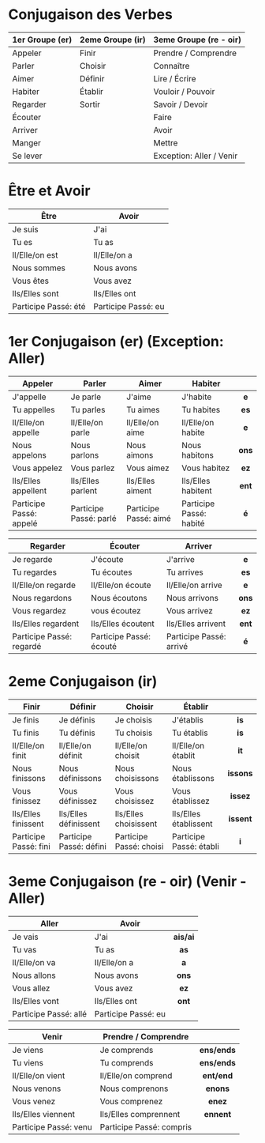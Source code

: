 # Conjugaison des Verbes

|**1er Groupe (er)**|**2eme Groupe (ir)**|**3eme Groupe (re - oir)**|
|-|-|-|
|Appeler|Finir|Prendre / Comprendre|
|Parler|Choisir|Connaître|
|Aimer|Définir|Lire / Écrire|
|Habiter|Établir|Vouloir / Pouvoir|
|Regarder|Sortir|Savoir / Devoir|
|Écouter||Faire|
|Arriver||Avoir|
|Manger||Mettre|
|Se lever||Exception: Aller / Venir|

# Être et Avoir

|**Être**|**Avoir**|
|-|-|
|Je suis|J'ai|
|Tu es|Tu as|
|Il/Elle/on est|Il/Elle/on a|
|Nous sommes|Nous avons|
|Vous êtes|Vous avez|
|Ils/Elles sont|Ils/Elles ont|
|Participe Passé: été|Participe Passé: eu|

# 1er Conjugaison (er) (Exception: Aller)

|**Appeler**|**Parler**|**Aimer**|**Habiter**||
|-|-|-|-|:-:|
|J'appelle|Je parle|J'aime|J'habite|**e**|
|Tu appelles|Tu parles|Tu aimes|Tu habites|**es**|
|Il/Elle/on appelle|Il/Elle/on parle|Il/Elle/on aime|Il/Elle/on habite|**e**|
|Nous appelons|Nous parlons|Nous aimons|Nous habitons|**ons**|
|Vous appelez|Vous parlez|Vous aimez|Vous habitez|**ez**|
|Ils/Elles appellent|Ils/Elles parlent|Ils/Elles aiment|Ils/Elles habitent|**ent**|
|Participe Passé: appelé|Participe Passé: parlé|Participe Passé: aimé|Participe Passé: habité|**é**|

|**Regarder**|**Écouter**|**Arriver**||
|-|-|-|:-:|
|Je regarde|J'écoute|J'arrive|**e**|
|Tu regardes|Tu écoutes|Tu arrives|**es**|
|Il/Elle/on regarde|Il/Elle/on écoute|Il/Elle/on arrive|**e**|
|Nous regardons|Nous écoutons|Nous arrivons|**ons**|
|Vous regardez|vous écoutez|Vous arrivez|**ez**|
|Ils/Elles regardent|Ils/Elles écoutent|Ils/Elles arrivent|**ent**|
|Participe Passé: regardé|Participe Passé: écouté|Participe Passé: arrivé|**é**|

# 2eme Conjugaison (ir)

|**Finir**|**Définir**|**Choisir**|**Établir**||
|-|-|-|-|:-:|
|Je finis|Je définis|Je choisis|J'établis|**is**|
|Tu finis|Tu définis|Tu choisis|Tu établis|**is**|
|Il/Elle/on finit|Il/Elle/on définit|Il/Elle/on choisit|Il/Elle/on établit|**it**|
|Nous finissons|Nous définissons|Nous choisissons|Nous établissons|**issons**|
|Vous finissez|Vous définissez|Vous choisissez|Vous établissez|**issez**|
|Ils/Elles finissent|Ils/Elles définissent|Ils/Elles choisissent|Ils/Elles établissent|**issent**|
|Participe Passé: fini|Participe Passé: défini|Participe Passé: choisi|Participe Passé: établi|**i**|

# 3eme Conjugaison (re - oir) (Venir - Aller)

|**Aller**|**Avoir**||
|-|-|:-:|
|Je vais|J'ai|**ais/ai**|
|Tu vas|Tu as|**as**|
|Il/Elle/on va|Il/Elle/on a|**a**|
|Nous allons|Nous avons|**ons**|
|Vous allez|Vous avez|**ez**|
|Ils/Elles vont|Ils/Elles ont|**ont**|
|Participe Passé: allé|Participe Passé: eu||

|**Venir**|**Prendre / Comprendre**||
|-|-|:-:|
|Je viens|Je comprends|**ens/ends**|
|Tu viens|Tu comprends|**ens/ends**|
|Il/Elle/on vient|Il/Elle/on comprend|**ent/end**|
|Nous venons|Nous comprenons|**enons**|
|Vous venez|Vous comprenez|**enez**|
|Ils/Elles viennent|Ils/Elles comprennent|**ennent**|
|Participe Passé: venu|Participe Passé: compris||
